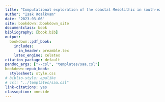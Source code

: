```yaml
--- 
title: "Computational exploration of the coastal Mesolithic in south-eastern Norway"
author: "Isak Roalkvam"
date: "2023-03-06"
site: bookdown::bookdown_site
documentclass: book
bibliography: [book.bib]
output:
  bookdown::pdf_book:
    includes:
      in_header: preamble.tex
    latex_engine: xelatex
citation_package: default
pandoc_args: ["--csl", "templates/saa.csl"]
bookdown::epub_book:
  stylesheet: style.css
# biblio-style: apalike
# csl: "../templates/saa.csl"
link-citations: yes
classoption: oneside
---
```


